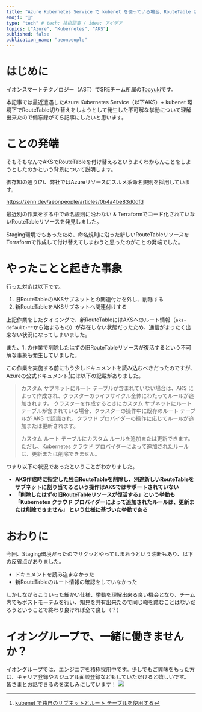 ```yaml
---
title: "Azure Kubernetes Service で kubenet を使っている場合、RouteTable は切り替えることができない"
emoji: "🐳"
type: "tech" # tech: 技術記事 / idea: アイデア
topics: ["Azure", "Kubernetes", "AKS"]
published: false
publication_name: "aeonpeople"
---
```


# はじめに

イオンスマートテクノロジー（AST）でSREチーム所属の[Tocyuki](https://x.com/Tocyuki)です。

本記事では最近遭遇したAzure Kubernetes Service（以下AKS）+ kubenet 環境下でRouteTable切り替えをしようとして発生した不可解な挙動について理解出来たので備忘録がてら記事にしたいと思います。


# ことの発端
そもそもなんでAKSでRouteTableを付け替えるというよくわからんことをしようとしたのかという背景について説明します。

御存知の通り(?)、弊社ではAzureリソースにスルメ系命名規則を採用しています。

https://zenn.dev/aeonpeople/articles/0b4a4be83d0dfd

最近別の作業をする中で命名規則に沿わない & Terraformでコード化されていないRouteTableリソースを発見しました。

Staging環境でもあったため、命名規則に沿った新しいRouteTableリソースをTerraformで作成して付け替えてしまおうと思ったのがことの発端でした。


# やったことと起きた事象
行った対応は以下です。

1. 旧RouteTableのAKSサブネットとの関連付けを外し、削除する
2. 新RouteTableをAKSサブネットへ関連付けする

上記作業をしたタイミングで、新RouteTableにはAKSへのルート情報（`aks-default-**`から始まるもの）が存在しない状態だったため、通信がまったく出来ない状況になってしまいました。



また、1. の作業で削除したはずの旧RouteTableリソースが復活するという不可解な事象も発生していました。

この作業を実施する前にもう少しドキュメントを読み込むべきだったのですが、Azureの公式ドキュメント[^1]には以下の記載がありました。

> カスタム サブネットにルート テーブルが含まれていない場合は、AKS によって作成され、クラスターのライフサイクル全体にわたってルールが追加されます。 クラスターを作成するときにカスタム サブネットにルートテーブルが含まれている場合、クラスターの操作中に既存のルート テーブルが AKS で認識され、クラウド プロバイダーの操作に応じてルールが追加または更新されます。
> 
> カスタム ルート テーブルにカスタム ルールを追加または更新できます。 ただし、Kubernetes クラウド プロバイダーによって追加されたルールは、更新または削除できません。

つまり以下の状況であったということがわかりました。

- **AKS作成時に指定した独自RouteTableを削除し、別途新しいRouteTableをサブネットに割り当てるという操作はAKSではサポートされていない**
- **「削除したはずの旧RouteTableリソースが復活する」という挙動も「Kubernetes クラウド プロバイダーによって追加されたルールは、更新または削除できません」
という仕様に基づいた挙動である**


# おわりに
今回、Staging環境だったのでサクッとやってしまおうという油断もあり、以下の反省点がありました。

- ドキュメントを読み込まなかった
- 新RouteTableのルート情報の確認をしていなかった

しかしながらこういった細かい仕様、挙動を理解出来る良い機会となり、チーム内でもポストモーテムを行い、知見を共有出来たので同じ轍を踏むことはないだろうということで終わり良ければ全て良し（？）


# イオングループで、一緒に働きませんか？
イオングループでは、エンジニアを積極採用中です。少しでもご興味をもった方は、キャリア登録やカジュアル面談登録などもしていただけると嬉しいです。
皆さまとお話できるのを楽しみにしています！
[![](https://storage.googleapis.com/techhire-prd-assets/AEON/ATH_engineer_Zenn%E3%83%8F%E3%82%99%E3%83%8A%E3%83%BC.png)](https://engineer-recuruiting.aeon.info/)


[^1]: [kubenet で独自のサブネットとルート テーブルを使用する](https://learn.microsoft.com/ja-jp/azure/aks/configure-kubenet#bring-your-own-subnet-and-route-table-with-kubenet)
